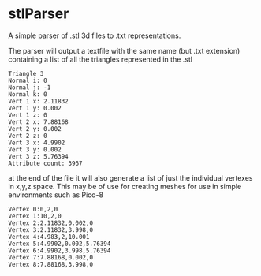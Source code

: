 # stlParser
A simple parser of .stl 3d files to .txt representations.

The parser will output a textfile with the same name (but .txt extension) containing a list of all the triangles represented in the .stl

    Triangle 3
    Normal i: 0
    Normal j: -1
    Normal k: 0
    Vert 1 x: 2.11832
    Vert 1 y: 0.002
    Vert 1 z: 0
    Vert 2 x: 7.88168
    Vert 2 y: 0.002
    Vert 2 z: 0
    Vert 3 x: 4.9902
    Vert 3 y: 0.002
    Vert 3 z: 5.76394
    Attribute count: 3967

at the end of the file it will also generate a list of just the individual vertexes in x,y,z space. This may be of use for creating meshes for use in simple environments such as Pico-8

    Vertex 0:0,2,0
    Vertex 1:10,2,0
    Vertex 2:2.11832,0.002,0
    Vertex 3:2.11832,3.998,0
    Vertex 4:4.983,2,10.001
    Vertex 5:4.9902,0.002,5.76394
    Vertex 6:4.9902,3.998,5.76394
    Vertex 7:7.88168,0.002,0
    Vertex 8:7.88168,3.998,0

